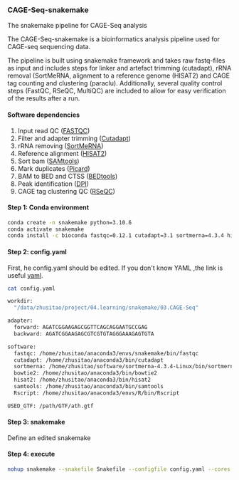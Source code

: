 ### CAGE-Seq-snakemake
The snakemake pipeline for CAGE-Seq analysis

The CAGE-Seq-snakemake is a bioinformatics analysis pipeline used for CAGE-seq sequencing data.

The pipeline is built using snakemake framework and takes raw fastq-files as input and includes steps for linker and artefact trimming (cutadapt), rRNA removal (SortMeRNA, alignment to a reference genome (HISAT2) and CAGE tag counting and clustering (paraclu). Additionally, several quality control steps (FastQC, RSeQC, MultiQC) are included to allow for easy verification of the results after a run.

#### Software dependencies
1. Input read QC ([FASTQC](https://www.bioinformatics.babraham.ac.uk/projects/fastqc/))
2. Filter and adapter trimming ([Cutadapt](https://github.com/marcelm/cutadapt))
3. rRNA removing ([SortMeRNA](https://github.com/sortmerna/sortmerna))
4. Reference alignment ([HISAT2](https://github.com/DaehwanKimLab/hisat2))
5. Sort bam ([SAMtools](http://www.htslib.org/))
6. Mark duplicates ([Picard](https://broadinstitute.github.io/picard/))
7. BAM to BED and CTSS ([BEDtools](https://github.com/arq5x/bedtools2))
8. Peak identification ([DPI](https://github.com/hkawaji/dpi1))
9. CAGE tag clustering QC ([RSeQC](https://rseqc.sourceforge.net/))

#### Step 1: Conda environment
```bash
conda create -n snakemake python=3.10.6
conda activate snakemake
conda install -c bioconda fastqc=0.12.1 cutadapt=3.1 sortmerna=4.3.4 hisat2=2.2.1 samtools=1.3.1 bedtools=v2.31.0 rseqc=5.0.1
```
#### Step 2: config.yaml
First, he config.yaml should be edited. If you don't know YAML ,the link is useful [yaml](https://www.cloudbees.com/blog/yaml-tutorial-everything-you-need-get-started).

```bash
cat config.yaml

workdir:
  "/data/zhusitao/project/04.learning/snakemake/03.CAGE-Seq"

adapter:
  forward: AGATCGGAAGAGCGGTTCAGCAGGAATGCCGAG
  backward: AGATCGGAAGAGCGTCGTGTAGGGAAAGAGTGTA

software:
  fastqc: /home/zhusitao/anaconda3/envs/snakemake/bin/fastqc
  cutadapt: /home/zhusitao/anaconda3/bin/cutadapt
  sortmerna: /home/zhusitao/software/sortmerna-4.3.4-Linux/bin/sortmerna
  bowtie2: /home/zhusitao/anaconda3/bin/bowtie2
  hisat2: /home/zhusitao/anaconda3/bin/hisat2
  samtools: /home/zhusitao/anaconda3/bin/samtools
  Rscript: /home/zhusitao/anaconda3/envs/R/bin/Rscript

USED_GTF: /path/GTF/ath.gtf
```

#### Step 3: snakemake
Define an edited snakemake

#### Step 4: execute
```bash
nohup snakemake --snakefile Snakefile --configfile config.yaml --cores 50 --latency-wait 100 &
```
